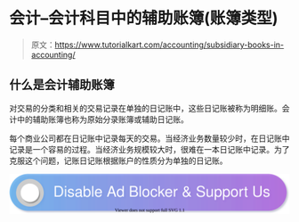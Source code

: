 # 会计–会计科目中的辅助账簿(账簿类型)

> 原文：<https://www.tutorialkart.com/accounting/subsidiary-books-in-accounting/>

## 什么是会计辅助账簿

对交易的分类和相关的交易记录在单独的日记账中，这些日记账被称为明细账。会计中的辅助账簿也称为原始分录账簿或辅助日记账。

每个商业公司都在日记账中记录每天的交易。当经济业务数量较少时，在日记账中记录是一个容易的过程。当经济业务规模较大时，很难在一本日记账中记录。为了克服这个问题，记账日记账根据账户的性质分为单独的日记账。

[![](img/925da31b32d6bc3827932f6c8afb11bb.png)](https://www.tutorialkart.com/)